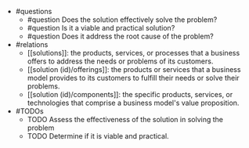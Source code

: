 - #questions
	- #question Does the solution effectively solve the problem?
	- #question Is it a viable and practical solution?
	- #question Does it address the root cause of the problem?
- #relations
	- [[solutions]]: the products, services, or processes that a business offers to address the needs or problems of its customers.
	- [[solution (id)/offerings]]: the products or services that a business model provides to its customers to fulfill their needs or solve their problems.
	- [[solution (id)/components]]: the specific products, services, or technologies that comprise a business model's value proposition.
- #TODOs
	- TODO Assess the effectiveness of the solution in solving the problem
	- TODO  Determine if it is viable and practical.











